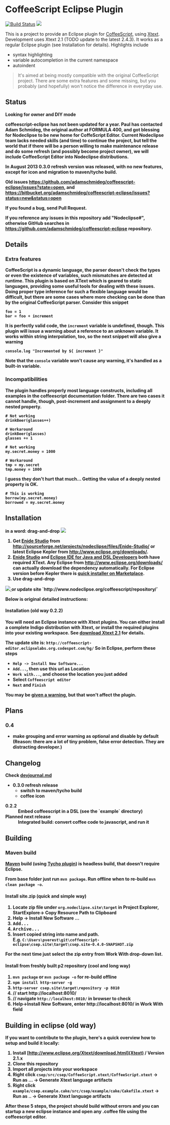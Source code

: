 
# CoffeeScript Eclipse Plugin

[![Build Status](https://secure.travis-ci.org/Nodeclipse/coffeescript-eclipse.png)](http://travis-ci.org/Nodeclipse/coffeescript-eclipse)
<a href="http://marketplace.eclipse.org/marketplace-client-intro?mpc_install=1097343" title="Drag and drop into a running Eclipse to install Nodeclipse CoffeeScript Editor">
  <img src="http://marketplace.eclipse.org/sites/all/modules/custom/marketplace/images/installbutton.png"/>
</a>

This is a project to provide an Eclipse plugin for [CoffeeScript][coffeescript], using [Xtext][xtext].
Development uses Xtext 2.1 (TODO update to the latest 2.4.3).
It works as a regular Eclipse plugin (see Installation for details).
Highlights include

 - syntax highlighting
 - variable autocompletion in the current namespace
 - autoindent

> It's aimed at being mostly compatible with the original CoffeeScript project.
>There are some extra features and some missing,
 but you probably (and hopefully) won't notice the difference in everyday use.

## Status

<b>Looking for owner<b> and DIY mode

coffeescript-eclipse has not been updated for a year.
Paul has contacted Adam Schmideg, the original author at FORMULA 400, and got blessing for Nodeclipse
to be new home for CoffeScript Editor. Current Nodeclipse team lacks needed skills (and time) to continue the project,
but tell the world that if there will be a person willing to make maintenance release
and do some refresh (and possibly become project owner),
we will include CoffeeScript Editor into Nodeclipse distributions.

In August 2013 0.3.0 refresh version was released, with no new features, except for icon and migration to maven/tycho build.

Old issues <https://github.com/adamschmideg/coffeescript-eclipse/issues?state=open>, and <https://bitbucket.org/adamschmideg/coffeescript-eclipse/issues?status=new&status=open>

**If you found a bug, send Pull Request.**

If you reference any issues in this repository add "Nodeclipse#", otherwise GitHub searches
 in <https://github.com/adamschmideg/coffeescript-eclipse> repository.

## Details

### Extra features

CoffeeScript is a dynamic language,
 the parser doesn't check the types or even the existence of variables,
 such mismatches are detected at runtime.
This plugin is based on XText which is geared to static languages,
 providing some useful tools for dealing with these issues.
Doing proper type inference for such a flexible language would be difficult,
 but there are some cases where more checking can be done than by the original CoffeeScript parser.
Consider this snippet

    foo = 1
    bar = foo + increment

It is perfectly valid code, the `increment` variable is undefined, though.
This plugin will issue a warning about a reference to an unknown variable.
It works within string interpolation, too, so the next snippet will also give a warning

    console.log "Incremented by ${ increment }"

Note that the `console` variable won't cause any warning, it's handled as a built-in variable.

### Incompatibilities

The plugin handles properly most language constructs,
 including all examples in the coffeescript documentation folder.
There are two cases it cannot handle, though, post-increment and
assignment to a deeply nested property.

    # Not working
    drinkBeer(glasses++)  

    # Workaround
    drinkBeer(glasses)
    glasses += 1

    # Not working
    my.secret.money = 1000

    # Workaround
    tmp = my.secret
    tmp.money = 1000

I guess they don't hurt that much...
Getting the value of a deeply nested property is OK.

    # This is working
    borrow(my.secret.money)
    borrowed = my.secret.money

## Installation

in a word: drag-and-drop
<a href="http://marketplace.eclipse.org/marketplace-client-intro?mpc_install=1097343" title="Drag and drop into a running Eclipse to install Nodeclipse CoffeeScript Editor">
  <img src="http://marketplace.eclipse.org/sites/all/modules/custom/marketplace/images/installbutton.png"/>
</a>

1. Get [Enide Studio](http://www.nodeclipse.org/enide/studio/) from <http://sourceforge.net/projects/nodeclipse/files/Enide-Studio/>
or latest Eclipse Kepler from <http://www.eclipse.org/downloads/>.
2. [Enide Studio](http://www.nodeclipse.org/enide/studio/) and [Eclipse IDE for Java and DSL Developers](http://www.eclipse.org/downloads/packages/eclipse-ide-java-and-dsl-developers/keplerr)
both have required XText. Any Eclipse from <http://www.eclipse.org/downloads/> can actually download the dependency automatically.
For Eclipse version before Kepler there is [quick installer on Marketplace](http://marketplace.eclipse.org/content/coffeescript-editor-quick-installer).
3. Use drag-and-drop
<a href="http://marketplace.eclipse.org/marketplace-client-intro?mpc_install=1097343" title="Drag and drop into a running Eclipse to install Nodeclipse CoffeeScript Editor">
  <img src="http://marketplace.eclipse.org/sites/all/modules/custom/marketplace/images/installbutton.png"/>
</a>
or update site `http://www.nodeclipse.org/coffeescript/repository/`

 Below is original detailed instructions:
 
#### Installation (old way 0.2.2) 

You will need an Eclipse instance with Xtext plugins.
You can either install a complete Indigo distribution with Xtext,
 or install the required plugins into your existing workspace.
See [download Xtext 2.1][xtext_download] for details.

The update site is: **`http://coffeescript-editor.eclipselabs.org.codespot.com/hg/`**
So in Eclipse, perform these steps

 - `Help -> Install New Software...` 
 - `Add...`, then use this url as Location
 - `Work with...`, and choose the location you just added
 - Select `Coffeescript editor`
 - `Next` and `Finish`

You may be [given a warning](https://bitbucket.org/adamschmideg/coffeescript-eclipse/issue/6/),
 but that won't affect the plugin.

## Plans

### 0.4 

- make grouping and error warning as optional and disable by default (Reason: there are a lot of tiny problem, false error detection.
 They are distracting developer.)

## Changelog

Check [devjournal.md](https://github.com/Nodeclipse/coffeescript-eclipse/blob/master/devjournal.md)

- 0.3.0 refresh release
	- switch to maven/tycho build
	- coffee icon

<dl>
  <dt>0.2.2</dt>
  <dd>Embed coffeescript in a DSL (see the `example` directory)</dd>
  <dt>Planned next release</dt>
  <dd>Integrated build: convert coffee code to javascript, and run it</dd>
</dl>

## Building

### Maven build

[Maven](http://maven.apache.org/) build (using [Tycho plugin](http://eclipse.org/tycho/)) is headless build, that doesn't require Eclipse.

From base folder just run `mvn package`. Run offline when to re-build `mvn clean package -o`. 

#### Install site.zip (quick and simple way)

1. Locate zip file under `org.nodeclipse.site\target` in Project Explorer, StartExplore-> Copy Resource Path to Clipboard
2. Help -> Install New Software ...
3. <kbd>Add...</kbd>
4. <kbd>Archive...</kbd>
5. Insert copied string into name and path.  
 E.g. `C:\Users\pverest\git\coffeescript-eclipse\csep.site\target\csep.site-0.4.0-SNAPSHOT.zip`
 
For the next time just select the zip entry from Work With drop-down list. 

#### Install from freshly built p2 repository (cool and long way)

1. `mvn package` or `mvn package -o` for re-build offline
2. `npm install http-server -g`  
3. `http-server csep.site\target\repository -p 8010`
4. // start http://localhost:8010/  
5. // navigate `http://localhost:8010/` in browser to check  
5. Help->Install New Software, enter http://localhost:8010/ in Work With field

## Building in eclipse (old way)

If you want to contribute to the plugin, here's a quick overview how to setup and build it locally:

1. Install [http://www.eclipse.org/Xtext/download.html](Xtext) / Version 2.1.x
2. Clone this repository
3. Import all projects into your workspace
4. Right click `csep/src/csep/CoffeeScript.xtext/CoffeeScript.xtext` -> Run as ... -> Generate Xtext language artifacts
5. Right click `example/csep.example.cake/src/csep/example/cake/Cakefile.xtext` -> Run as .. -> Generate Xtext language artifacts

After these 5 steps, the project should build without errors and you can startup a new eclipse instance and open any .coffee file using the coffeescript editor.


  [coffeescript]: http://www.coffeescript.org
  [xtext]: http://www.xtext.org
  [xtext_download]: http://www.eclipse.org/Xtext/download.html
  [csep_bitbucket_download]: https://bitbucket.org/adamschmideg/coffeescript-eclipse/downloads
  [csep_github]: https://github.com/adamschmideg/coffeescript-eclipse 


